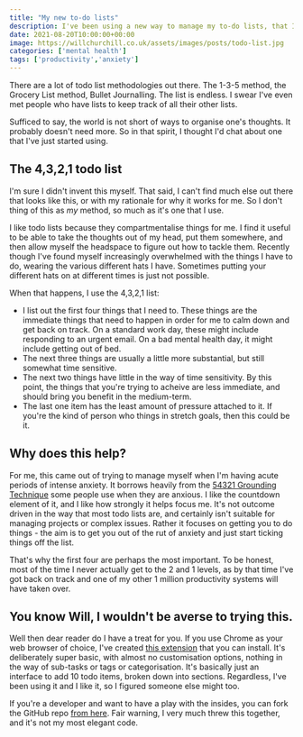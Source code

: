 ```yaml
---
title: "My new to-do lists"
description: I've been using a new way to manage my to-do lists, that I thought I'd share in lieu of any actual content.
date: 2021-08-20T10:00:00+00:00
image: https://willchurchill.co.uk/assets/images/posts/todo-list.jpg
categories: ['mental health']
tags: ['productivity','anxiety']
---
```


There are a lot of todo list methodologies out there. The 1-3-5 method, the Grocery List method, Bullet Journalling. The list is endless. I swear I've even met people who have lists to keep track of all their other lists. 

Sufficed to say, the world is not short of ways to organise one's thoughts. It probably doesn't need more. So in that spirit, I thought I'd chat about one that I've just started using.

## The 4,3,2,1 todo list

I'm sure I didn't invent this myself. That said, I can't find much else out there that looks like this, or with my rationale for why it works for me. So I don't thing of this as *my* method, so much as it's one that I use. 

I like todo lists because they compartmentalise things for me. I find it useful to be able to take the thoughts out of my head, put them somewhere, and then allow myself the headspace to figure out how to tackle them. Recently though I've found myself increasingly overwhelmed with the things I have to do, wearing the various different hats I have. Sometimes putting your different hats on at different times is just not possible.

When that happens, I use the 4,3,2,1 list:

- I list out the first four things that I need to. These things are the immediate things that need to happen in order for me to calm down and get back on track. On a standard work day, these might include responding to an urgent email. On a bad mental health day, it might include getting out of bed.
- The next three things are usually a little more substantial, but still somewhat time sensitive.
- The next two things have little in the way of time sensitivity. By this point, the things that you're trying to acheive are less immediate, and should bring you benefit in the medium-term.
- The last one item has the least amount of pressure attached to it. If you're the kind of person who things in stretch goals, then this could be it.

## Why does this help?
For me, this came out of trying to manage myself when I'm having acute periods of intense anxiety. It borrows heavily from the [54321 Grounding Technique](https://insighttimer.com/blog/54321-grounding-technique/) some people use when they are anxious. I like the countdown element of it, and I like how strongly it helps focus me. It's not outcome driven in the way that most todo lists are, and certainly isn't suitable for managing projects or complex issues. Rather it focuses on getting you to do things - the aim is to get you out of the rut of anxiety and just start ticking things off the list.

That's why the first four are perhaps the most important. To be honest, most of the time I never actually get to the 2 and 1 levels, as by that time I've got back on track and one of my other 1 million productivity systems will have taken over.

## You know Will, I wouldn't be averse to trying this.

Well then dear reader do I have a treat for you. If you use Chrome as your web browser of choice, I've created [this extension]() that you can install. It's deliberately super basic, with almost no customisation options, nothing in the way of sub-tasks or tags or categorisation. It's basically just an interface to add 10 todo items, broken down into sections. Regardless, I've been using it and I like it, so I figured someone else might too. 

If you're a developer and want to have a play with the insides, you can fork the GitHub repo [from here](https://github.com/willchurchill/4321). Fair warning, I very much threw this together, and it's not my most elegant code.